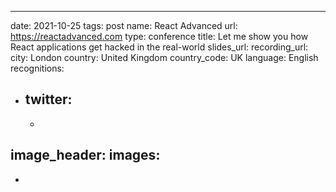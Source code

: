 ---
date: 2021-10-25
tags: post
name: React Advanced
url: https://reactadvanced.com
type: conference
title: Let me show you how React applications get hacked in the real-world
slides_url: 
recording_url: 
city: London
country: United Kingdom
country_code: UK
language: English
recognitions:
  - twitter:
    - 
    - 
image_header: 
images:
  - 
  - 
